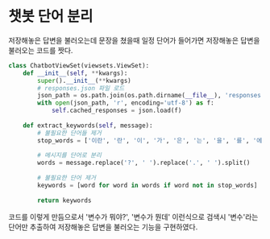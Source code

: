 # 챗봇 단어 분리

저장해놓은 답변을 불러오는데 문장을 쳤을때 일정 단어가 들어가면 저장해놓은 답변을 불러오는 코드를 짯다.

```python
class ChatbotViewSet(viewsets.ViewSet):
    def __init__(self, **kwargs):
        super().__init__(**kwargs)
        # responses.json 파일 로드
        json_path = os.path.join(os.path.dirname(__file__), 'responses.json')
        with open(json_path, 'r', encoding='utf-8') as f:
            self.cached_responses = json.load(f)
            
    def extract_keywords(self, message):
        # 불필요한 단어들 제거
        stop_words = ['이란', '란', '이', '가', '은', '는', '을', '를', '에', '대해', '뭐야', '무엇', '설명', '해줘', '알려줘', '?', '.']
        
        # 메시지를 단어로 분리
        words = message.replace('?', ' ').replace('.', ' ').split()
        
        # 불필요한 단어 제거
        keywords = [word for word in words if word not in stop_words]
        
        return keywords
```
        
코드를 이렇게 만듬으로서 '변수가 뭐야?', '변수가 뭔데' 이런식으로 검색시 '변수'라는 단어만 추출하여 저장해놓은 답변을 불러오는 기능을 구현하였다.
